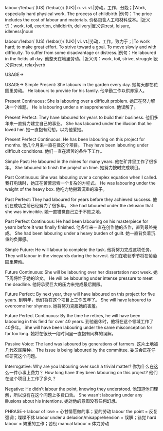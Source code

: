 labour:/ˈleɪbər/ (US) /ˈleɪbə(r)/ (UK)| n. vi. vt.|劳动，工作，分娩；|Work, especially hard physical work.  The process of childbirth.|例句：The price includes the cost of labour and materials. 价格包含人工和材料成本。|近义词：work, toil, exertion, childbirth, delivery|反义词:rest, leisure, idleness|noun

labour:/ˈleɪbər/ (US) /ˈleɪbə(r)/ (UK)| vi. vt.|劳动，工作，致力于；|To work hard; to make great effort. To strive toward a goal. To move slowly and with difficulty. To suffer from some disadvantage or distress.|例句：He laboured in the fields all day. 他整天在地里劳动。|近义词：work, toil, strive, struggle|反义词:rest, relax|verb


USAGE->

USAGE->
Simple Present:
She labours in the garden every day. 她每天都在花园里劳动。
He labours to provide for his family. 他辛勤工作以供养家人。

Present Continuous:
She is labouring over a difficult problem. 她正在努力解决一个难题。
He is labouring under a misapprehension. 他误解了。

Present Perfect:
They have laboured for years to build their business. 他们多年来一直努力建立自己的事业。
She has laboured under the illusion that he loved her. 她一直抱有幻想，以为他爱她。

Present Perfect Continuous:
He has been labouring on this project for months. 他几个月来一直在做这个项目。
They have been labouring under difficult conditions. 他们一直在艰苦的条件下工作。

Simple Past:
He laboured in the mines for many years. 他在矿井里工作了很多年。
She laboured to finish the project on time. 她努力按时完成项目。

Past Continuous:
She was labouring over a complex equation when I called. 我打电话时，她正在苦苦思索一个复杂的方程式。
He was labouring under the weight of the heavy box. 他吃力地搬着沉重的箱子。


Past Perfect:
They had laboured for years before they achieved success. 他们在成功之前已经努力了很多年。
She had laboured under the delusion that she was invincible. 她一直错觉自己立于不败之地。

Past Perfect Continuous:
He had been labouring on his masterpiece for years before it was finally finished. 他多年来一直在创作他的杰作，直到最终完成。
She had been labouring under a heavy burden of guilt. 她一直背负着沉重的负罪感。

Simple Future:
He will labour to complete the task. 他将努力完成这项任务。
They will labour in the vineyards during the harvest. 他们在收获季节将在葡萄园里劳动。

Future Continuous:
She will be labouring over her dissertation next week. 她下周将忙于她的论文。
He will be labouring under intense pressure to meet the deadline. 他将承受巨大的压力来完成最后期限。

Future Perfect:
By next year, they will have laboured on this project for five years. 到明年，他们将在这个项目上工作五年了。
She will have laboured to overcome her shyness. 她将努力克服她的害羞。

Future Perfect Continuous:
By the time he retires, he will have been labouring in this field for over 40 years. 到他退休时，他将在这个领域工作了40多年。
She will have been labouring under the same misconception for far too long. 她将在很长一段时间里一直抱有同样的误解。


Passive Voice:
The land was laboured by generations of farmers. 这片土地被几代农民耕种。
The issue is being laboured by the committee. 委员会正在仔细研究这个问题。

Interrogative:
Why are you labouring over such a trivial matter? 你为什么在这么一件小事上费力？
How long have they been labouring on this project? 他们在这个项目上工作了多久？

Negative:
He didn't labour the point, knowing they understood. 他知道他们理解，所以没有在这个问题上多费口舌。
She wasn't labouring under any illusions about his intentions. 她对他的意图没有任何幻想。



PHRASE->
labour of love = 心甘情愿做的事；爱的劳动
labour the point = 反复强调；喋喋不休
labour under a delusion/misapprehension = 误解；错觉
hard labour = 繁重的工作；苦役
manual labour = 体力劳动
